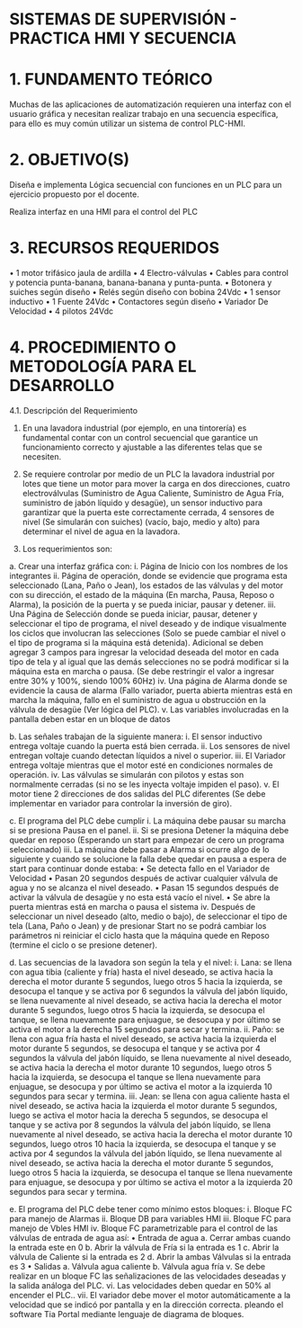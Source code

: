 # SISTEMAS DE SUPERVISIÓN - PRACTICA HMI Y SECUENCIA

# 1.	FUNDAMENTO TEÓRICO

Muchas de las aplicaciones de automatización requieren una interfaz con el usuario gráfica y necesitan realizar trabajo en una secuencia específica, para ello es muy común utilizar un sistema de control PLC-HMI.


# 2.	OBJETIVO(S)

Diseña e implementa Lógica secuencial con funciones en un PLC para un ejercicio propuesto por el docente.

Realiza interfaz en una HMI para el control del PLC


# 3.	RECURSOS REQUERIDOS

•	1 motor trifásico jaula de ardilla
•	4 Electro-válvulas 
•	Cables para control y potencia punta-banana, banana-banana y punta-punta.
•	Botonera y suiches según diseño
•	Relés según diseño con bobina 24Vdc
•	1 sensor inductivo
•	1 Fuente 24Vdc
•	Contactores según diseño
•	Variador De Velocidad
•	4 pilotos 24Vdc


# 4.	PROCEDIMIENTO O METODOLOGÍA PARA EL DESARROLLO

4.1.	Descripción del Requerimiento

1.	En una lavadora industrial (por ejemplo, en una tintorería) es fundamental contar con un control secuencial que garantice un funcionamiento correcto y ajustable a las diferentes telas que se necesiten. 

2.	Se requiere controlar por medio de un PLC la lavadora industrial por lotes que tiene un motor para mover la carga en dos direcciones, cuatro electroválvulas (Suministro de Agua Caliente, Suministro de Agua Fría, suministro de jabón líquido y desagüe), un sensor inductivo para garantizar que la puerta este correctamente cerrada, 4 sensores de nivel (Se simularán con suiches) (vacío, bajo, medio y alto) para determinar el nivel de agua en la lavadora.



3.	Los requerimientos son:

a.	Crear una interfaz gráfica con:
i.	Página de Inicio con los nombres de los integrantes
ii.	Página de operación, donde se evidencie que programa esta seleccionado (Lana, Paño o Jean), los estados de las válvulas y del motor con su dirección, el estado de la máquina (En marcha, Pausa, Reposo o Alarma), la posición de la puerta y se pueda iniciar, pausar y detener.
iii.	Una Página de Selección donde se pueda iniciar, pausar, detener y seleccionar el tipo de programa, el nivel deseado y de indique visualmente los ciclos que involucran las selecciones (Solo se puede cambiar el nivel o el tipo de programa si la máquina está detenida). Adicional se deben agregar 3 campos para ingresar la velocidad deseada del motor en cada tipo de tela y al igual que las demás selecciones no se podrá modificar si la máquina esta en marcha o pausa. (Se debe restringir el valor a ingresar entre 30% y 100%, siendo 100% 60Hz)
iv.	Una página de Alarma donde se evidencie la causa de alarma (Fallo variador, puerta abierta mientras está en marcha la máquina, fallo en el suministro de agua u obstrucción en la válvula de desagüe (Ver lógica del PLC).
v.	Las variables involucradas en la pantalla deben estar en un bloque de datos 

b.	Las señales trabajan de la siguiente manera:
i.	El sensor inductivo entrega voltaje cuando la puerta está bien cerrada.
ii.	Los sensores de nivel entregan voltaje cuando detectan líquidos a nivel o superior.
iii.	El Variador entrega voltaje mientras que el motor esté en condiciones normales de operación.
iv.	Las válvulas se simularán con pilotos y estas son normalmente cerradas (si no se les inyecta voltaje impiden el paso).
v.	El motor tiene 2 direcciones de dos salidas del PLC diferentes (Se debe implementar en variador para controlar la inversión de giro).

c.	El programa del PLC debe cumplir
i.	La máquina debe pausar su marcha si se presiona Pausa en el panel.
ii.	Si se presiona Detener la máquina debe quedar en reposo (Esperando un start para empezar de cero un programa seleccionado) 
iii.	La máquina debe pasar a Alarma si ocurre algo de lo siguiente y cuando se solucione la falla debe quedar en pausa a espera de start para continuar donde estaba:
•	Se detecta fallo en el Variador de Velocidad
•	Pasan 20 segundos después de activar cualquier válvula de agua y no se alcanza el nivel deseado.
•	Pasan 15 segundos después de activar la válvula de desagüe y no esta está vacío el nivel.
•	Se abre la puerta mientras está en marcha o pausa el sistema
iv.	Después de seleccionar un nivel deseado (alto, medio o bajo), de seleccionar el tipo de tela (Lana, Paño o Jean) y de presionar Start no se podrá cambiar los parámetros ni reiniciar el ciclo hasta que la máquina quede en Reposo (termine el ciclo o se presione detener).

d.	Las secuencias de la lavadora son según la tela y el nivel:
i.	Lana: se llena con agua tibia (caliente y fría) hasta el nivel deseado, se activa hacia la derecha el motor durante 5 segundos, luego otros 5 hacia la izquierda, se desocupa el tanque y se activa por 6 segundos la válvula del jabón líquido, se llena nuevamente al nivel deseado, se activa hacia la derecha el motor durante 5 segundos, luego otros 5 hacia la izquierda, se desocupa el tanque, se llena nuevamente para enjuague, se desocupa y por último se activa el motor a la derecha 15 segundos para secar y termina.
ii.	Paño: se llena con agua fría hasta el nivel deseado, se activa hacia la izquierda el motor durante 5 segundos, se desocupa el tanque y se activa por 4 segundos la válvula del jabón líquido, se llena nuevamente al nivel deseado, se activa hacia la derecha el motor durante 10 segundos, luego otros 5 hacia la izquierda, se desocupa el tanque se llena nuevamente para enjuague, se desocupa y por último se activa el motor a la izquierda 10 segundos para secar y termina.
iii.	Jean: se llena con agua caliente hasta el nivel deseado, se activa hacia la izquierda el motor durante 5 segundos, luego se activa el motor hacia la derecha 5 segundos, se desocupa el tanque y se activa por 8 segundos la válvula del jabón líquido, se llena nuevamente al nivel deseado, se activa hacia la derecha el motor durante 10 segundos, luego otros 10 hacia la izquierda, se desocupa el tanque y se activa por 4 segundos la válvula del jabón líquido, se llena nuevamente al nivel deseado, se activa hacia la derecha el motor durante 5 segundos, luego otros 5 hacia la izquierda, se desocupa el tanque se llena nuevamente para enjuague, se desocupa y por último se activa el motor a la izquierda 20 segundos para secar y termina.

e.	El programa del PLC debe tener como mínimo estos bloques: 
i.	Bloque FC para manejo de Alarmas
ii.	Bloque DB para variables HMI
iii.	Bloque FC para manejo de Vbles HMI
iv.	Bloque FC parametrizable para el control de las válvulas de entrada de agua así:
•	Entrada de agua
a.	Cerrar ambas cuando la entrada este en 0
b.	Abrir la válvula de Fría si la entrada es 1
c.	Abrir la válvula de Caliente si la entrada es 2
d.	Abrir la ambas Válvulas si la entrada es 3
•	Salidas
a.	Válvula agua caliente
b.	Válvula agua fría
v.	Se debe realizar en un bloque FC las señalizaciones de las velocidades deseadas y la salida análoga del PLC.
vi.	Las velocidades deben quedar en 50% al encender el PLC..
vii.	El variador debe mover el motor automáticamente a la velocidad que se indicó por pantalla y en la dirección correcta.
pleando el software Tia Portal mediante lenguaje de diagrama de bloques.
